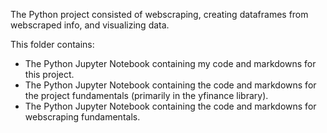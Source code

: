 The Python project consisted of webscraping, creating dataframes from webscraped info, and visualizing data.

This folder contains:

* The Python Jupyter Notebook containing my code and markdowns for this project.
* The Python Jupyter Notebook containing the code and markdowns for the project fundamentals (primarily in the yfinance library).
* The Python Jupyter Notebook containing the code and markdowns for webscraping fundamentals.
